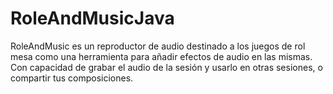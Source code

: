 RoleAndMusicJava
================

RoleAndMusic es un reproductor de audio destinado a los juegos de rol mesa como una herramienta para añadir efectos de audio en las mismas. Con capacidad de grabar el audio de la sesión y usarlo en otras sesiones, o compartir tus composiciones.
